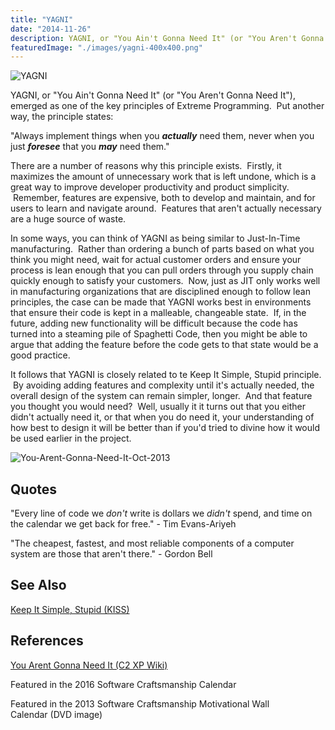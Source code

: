 ```yaml
---
title: "YAGNI"
date: "2014-11-26"
description: YAGNI, or "You Ain't Gonna Need It" (or "You Aren't Gonna Need It"), emerged as one of the key principles of Extreme Programming.
featuredImage: "./images/yagni-400x400.png"
---
```


![YAGNI](images/yagni-400x400.png)

YAGNI, or "You Ain't Gonna Need It" (or "You Aren't Gonna Need It"), emerged as one of the key principles of Extreme Programming.  Put another way, the principle states:

"Always implement things when you _**actually**_ need them, never when you just _**foresee**_ that you _**may**_ need them."

There are a number of reasons why this principle exists.  Firstly, it maximizes the amount of unnecessary work that is left undone, which is a great way to improve developer productivity and product simplicity.  Remember, features are expensive, both to develop and maintain, and for users to learn and navigate around.  Features that aren't actually necessary are a huge source of waste.

In some ways, you can think of YAGNI as being similar to Just-In-Time manufacturing.  Rather than ordering a bunch of parts based on what you think you might need, wait for actual customer orders and ensure your process is lean enough that you can pull orders through you supply chain quickly enough to satisfy your customers.  Now, just as JIT only works well in manufacturing organizations that are disciplined enough to follow lean principles, the case can be made that YAGNI works best in environments that ensure their code is kept in a malleable, changeable state.  If, in the future, adding new functionality will be difficult because the code has turned into a steaming pile of Spaghetti Code, then you might be able to argue that adding the feature before the code gets to that state would be a good practice.

It follows that YAGNI is closely related to te Keep It Simple, Stupid principle.  By avoiding adding features and complexity until it's actually needed, the overall design of the system can remain simpler, longer.  And that feature you thought you would need?  Well, usually it it turns out that you either didn't actually need it, or that when you do need it, your understanding of how best to design it will be better than if you'd tried to divine how it would be used earlier in the project.

![You-Arent-Gonna-Need-It-Oct-2013](images/yagni2013-400x400.jpg)

## Quotes

"Every line of code we _don't_ write is dollars we _didn't_ spend, and time on the calendar we get back for free." - Tim Evans-Ariyeh

"The cheapest, fastest, and most reliable components of a computer system are those that aren't there." - Gordon Bell

## See Also

[Keep It Simple, Stupid (KISS)](/principles/keep-it-simple)

## References

[You Arent Gonna Need It (C2 XP Wiki)](http://c2.com/xp/YouArentGonnaNeedIt.html)

Featured in the 2016 Software Craftsmanship Calendar

Featured in the 2013 Software Craftsmanship Motivational Wall Calendar (DVD image)
